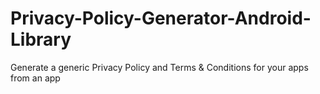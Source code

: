 # Privacy-Policy-Generator-Android-Library
Generate a generic Privacy Policy and Terms &amp; Conditions for your apps from an app
